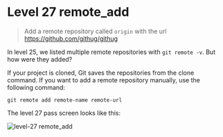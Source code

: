 
# Level 27 remote_add

> Add a remote repository called `origin` with the url
https://github.com/githug/githug

In level 25, we listed multiple remote repositories with `git remote -v`. But
how were they added?

If your project is cloned, Git saves the repositories from the clone command.
If you want to add a remote repository manually, use the following command:

```shell
git remote add remote-name remote-url
```

The level 27 pass screen looks like this:

![level-27 remote_add](images/level-27-remote-add.png)
